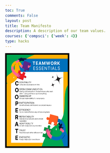 ```yaml
---
toc: True
comments: False
layout: post
title: Team Manifesto
description: A description of our team values.
courses: {'compsci': {'week': 4}}
type: hacks
---
```


<img src="images/Team_Manifesto.png"
width="200"
height="300"
style="border:5px solid black"/>